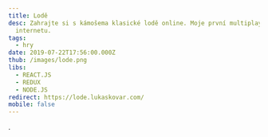 ```yaml
---
title: Lodě
desc: Zahrajte si s kámošema klasické lodě online. Moje první multiplayer hra po
  internetu.
tags:
  - hry
date: 2019-07-22T17:56:00.000Z
thub: /images/lode.png
libs:
  - REACT.JS
  - REDUX
  - NODE.JS
redirect: https://lode.lukaskovar.com/
mobile: false
---
```

 .
